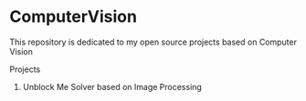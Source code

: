 # ComputerVision
This repository is dedicated to my open source projects based on Computer Vision

Projects
1. Unblock Me Solver based on Image Processing
